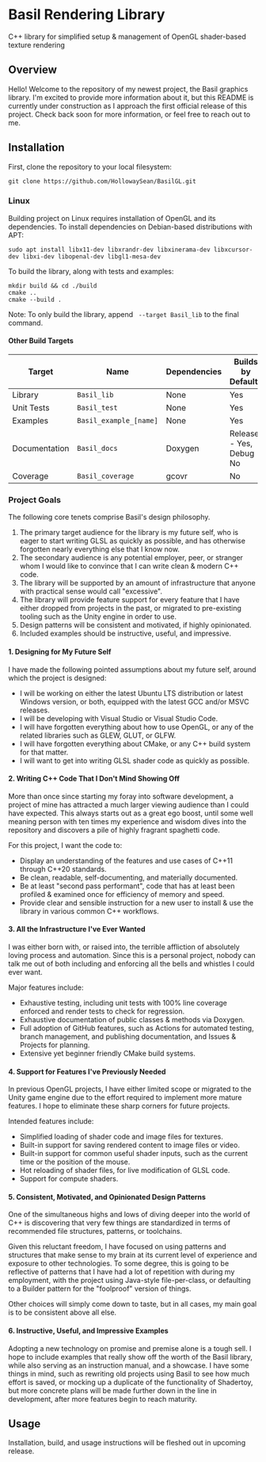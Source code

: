 # Basil Rendering Library

C++ library for simplified setup & management of OpenGL shader-based texture rendering

## Overview

Hello! Welcome to the repository of my newest project, the Basil graphics library. I'm excited to provide more information about it, but this README is currently under construction as I approach the first official release of this project. Check back soon for more information, or feel free to reach out to me.

## Installation

First, clone the repository to your local filesystem:

```
git clone https://github.com/HollowaySean/BasilGL.git
```

### Linux

Building project on Linux requires installation of OpenGL and its dependencies. To install dependencies on Debian-based distributions with APT:

```
sudo apt install libx11-dev libxrandr-dev libxinerama-dev libxcursor-dev libxi-dev libopenal-dev libgl1-mesa-dev
```

To build the library, along with tests and examples:

```
mkdir build && cd ./build
cmake ..
cmake --build .
```

Note: To only build the library, append ` --target Basil_lib` to the final command.

#### Other Build Targets

| Target | Name | Dependencies | Builds by Default? |
| - | - | - | - |
| Library | `Basil_lib` | None | Yes |
| Unit Tests | `Basil_test` | None | Yes |
| Examples | `Basil_example_[name]` | None | Yes |
| Documentation | `Basil_docs` | Doxygen | Release - Yes, Debug - No |
| Coverage | `Basil_coverage` | gcovr | No |

### Project Goals

The following core tenets comprise Basil's design philosophy.

1. The primary target audience for the library is my future self, who is eager to start writing GLSL as quickly as possible, and has otherwise forgotten nearly everything else that I know now.
2. The secondary audience is any potential employer, peer, or stranger whom I would like to convince that I can write clean & modern C++ code.
3. The library will be supported by an amount of infrastructure that anyone with practical sense would call "excessive".
4. The library will provide feature support for every feature that I have either dropped from projects in the past, or migrated to pre-existing tooling such as the Unity engine in order to use.
5. Design patterns will be consistent and motivated, if highly opinionated.
6. Included examples should be instructive, useful, and impressive.

#### 1. Designing for My Future Self

I have made the following pointed assumptions about my future self, around which the project is designed:
* I will be working on either the latest Ubuntu LTS distribution or latest Windows version, or both, equipped with the latest GCC and/or MSVC releases.
* I will be developing with Visual Studio or Visual Studio Code.
* I will have forgotten everything about how to use OpenGL, or any of the related libraries such as GLEW, GLUT, or GLFW.
* I will have forgotten everything about CMake, or any C++ build system for that matter.
* I will want to get into writing GLSL shader code as quickly as possible.

#### 2. Writing C++ Code That I Don't Mind Showing Off

More than once since starting my foray into software development, a project of mine has attracted a much larger viewing audience than I could have expected. This always starts out as a great ego boost, until some well meaning person with ten times my experience and wisdom dives into the repository and discovers a pile of highly fragrant spaghetti code.

For this project, I want the code to:
* Display an understanding of the features and use cases of C++11 through C++20 standards.
* Be clean, readable, self-documenting, and materially documented.
* Be at least "second pass performant", code that has at least been profiled & examined once for efficiency of memory and speed.
* Provide clear and sensible instruction for a new user to install & use the library in various common C++ workflows.

#### 3. All the Infrastructure I've Ever Wanted

I was either born with, or raised into, the terrible affliction of absolutely loving process and automation. Since this is a personal project, nobody can talk me out of both including and enforcing all the bells and whistles I could ever want.

Major features include:
* Exhaustive testing, including unit tests with 100% line coverage enforced and render tests to check for regression.
* Exhaustive documentation of public classes & methods via Doxygen.
* Full adoption of GitHub features, such as Actions for automated testing, branch management, and publishing documentation, and Issues & Projects for planning.
* Extensive yet beginner friendly CMake build systems.

#### 4. Support for Features I've Previously Needed

In previous OpenGL projects, I have either limited scope or migrated to the Unity game engine due to the effort required to implement more mature features. I hope to eliminate these sharp corners for future projects.

Intended features include:
* Simplified loading of shader code and image files for textures.
* Built-in support for saving rendered content to image files or video.
* Built-in support for common useful shader inputs, such as the current time or the position of the mouse.
* Hot reloading of shader files, for live modification of GLSL code.
* Support for compute shaders.

#### 5. Consistent, Motivated, and Opinionated Design Patterns

One of the simultaneous highs and lows of diving deeper into the world of C++ is discovering that very few things are standardized in terms of recommended file structures, patterns, or toolchains.

Given this reluctant freedom, I have focused on using patterns and structures that make sense to my brain at its current level of experience and exposure to other technologies. To some degree, this is going to be reflective of patterns that I have had a lot of repetition with during my employment, with the project using Java-style file-per-class, or defaulting to a Builder pattern for the "foolproof" version of things.

Other choices will simply come down to taste, but in all cases, my main goal is to be consistent above all else.

#### 6. Instructive, Useful, and Impressive Examples

Adopting a new technology on promise and premise alone is a tough sell. I hope to include examples that really show off the worth of the Basil library, while also serving as an instruction manual, and a showcase. I have some things in mind, such as rewriting old projects using Basil to see how much effort is saved, or mocking up a duplicate of the functionality of Shadertoy, but more concrete plans will be made further down in the line in development, after more features begin to reach maturity.


## Usage

Installation, build, and usage instructions will be fleshed out in upcoming release.

